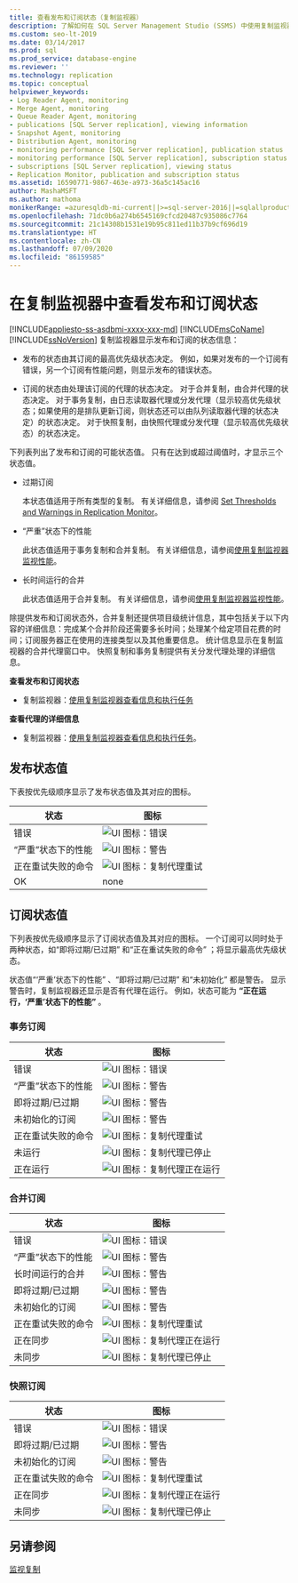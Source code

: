 ```yaml
---
title: 查看发布和订阅状态（复制监视器）
description: 了解如何在 SQL Server Management Studio (SSMS) 中使用复制监视器查看发布和订阅状态。
ms.custom: seo-lt-2019
ms.date: 03/14/2017
ms.prod: sql
ms.prod_service: database-engine
ms.reviewer: ''
ms.technology: replication
ms.topic: conceptual
helpviewer_keywords:
- Log Reader Agent, monitoring
- Merge Agent, monitoring
- Queue Reader Agent, monitoring
- publications [SQL Server replication], viewing information
- Snapshot Agent, monitoring
- Distribution Agent, monitoring
- monitoring performance [SQL Server replication], publication status
- monitoring performance [SQL Server replication], subscription status
- subscriptions [SQL Server replication], viewing status
- Replication Monitor, publication and subscription status
ms.assetid: 16590771-9867-463e-a973-36a5c145ac16
author: MashaMSFT
ms.author: mathoma
monikerRange: =azuresqldb-mi-current||>=sql-server-2016||=sqlallproducts-allversions
ms.openlocfilehash: 71dc0b6a274b6545169cfcd20487c935086c7764
ms.sourcegitcommit: 21c14308b1531e19b95c811ed11b37b9cf696d19
ms.translationtype: HT
ms.contentlocale: zh-CN
ms.lasthandoff: 07/09/2020
ms.locfileid: "86159585"
---
```

# <a name="view-publication-and-subscription-status-in-replication-monitor"></a>在复制监视器中查看发布和订阅状态
[!INCLUDE[appliesto-ss-asdbmi-xxxx-xxx-md](../../../includes/applies-to-version/sql-asdbmi.md)]
  [!INCLUDE[msCoName](../../../includes/msconame-md.md)] [!INCLUDE[ssNoVersion](../../../includes/ssnoversion-md.md)] 复制监视器显示发布和订阅的状态信息：  
  
-   发布的状态由其订阅的最高优先级状态决定。 例如，如果对发布的一个订阅有错误，另一个订阅有性能问题，则显示发布的错误状态。  
  
-   订阅的状态由处理该订阅的代理的状态决定。 对于合并复制，由合并代理的状态决定。 对于事务复制，由日志读取器代理或分发代理（显示较高优先级状态；如果使用的是排队更新订阅，则状态还可以由队列读取器代理的状态决定）的状态决定。 对于快照复制，由快照代理或分发代理（显示较高优先级状态）的状态决定。  
  
 下列表列出了发布和订阅的可能状态值。 只有在达到或超过阈值时，才显示三个状态值。  
  
-   过期订阅  
  
     本状态值适用于所有类型的复制。 有关详细信息，请参阅 [Set Thresholds and Warnings in Replication Monitor](../../../relational-databases/replication/monitor/set-thresholds-and-warnings-in-replication-monitor.md)。  
  
-   “严重”状态下的性能  
  
     此状态值适用于事务复制和合并复制。 有关详细信息，请参阅[使用复制监视器监视性能](../../../relational-databases/replication/monitor/monitor-performance-with-replication-monitor.md)。  
  
-   长时间运行的合并  
  
     此状态值适用于合并复制。 有关详细信息，请参阅[使用复制监视器监视性能](../../../relational-databases/replication/monitor/monitor-performance-with-replication-monitor.md)。  
  
 除提供发布和订阅状态外，合并复制还提供项目级统计信息，其中包括关于以下内容的详细信息：完成某个合并阶段还需要多长时间；处理某个给定项目花费的时间；订阅服务器正在使用的连接类型以及其他重要信息。 统计信息显示在复制监视器的合并代理窗口中。 快照复制和事务复制提供有关分发代理处理的详细信息。  
  
 **查看发布和订阅状态**  
  
-   复制监视器：[使用复制监视器查看信息和执行任务](../../../relational-databases/replication/monitor/view-information-and-perform-tasks-replication-monitor.md) 
  
 **查看代理的详细信息**  
  
-   复制监视器：[使用复制监视器查看信息和执行任务](../../../relational-databases/replication/monitor/view-information-and-perform-tasks-replication-monitor.md)。
  
## <a name="publication-status-values"></a>发布状态值  
 下表按优先级顺序显示了发布状态值及其对应的图标。  
  
|状态|图标|  
|------------|----------|  
|错误|![UI 图标：错误](../../../database-engine/availability-groups/windows/media/repl-icon-error.gif "UI 图标：错误")|  
|“严重”状态下的性能|![UI 图标：警告](../../../database-engine/availability-groups/windows/media/repl-icon-warn.gif "UI 图标：警告")|  
|正在重试失败的命令|![UI 图标：复制代理重试](../../../relational-databases/replication/monitor/media/repl-icon-retry.gif "UI 图标：复制代理重试")|  
|OK|none|  
  
## <a name="subscription-status-values"></a>订阅状态值  
 下列表按优先级顺序显示了订阅状态值及其对应的图标。 一个订阅可以同时处于两种状态，如“即将过期/已过期”  和“正在重试失败的命令”  ；将显示最高优先级状态。  
  
 状态值“‘严重’状态下的性能”  、“即将过期/已过期”  和“未初始化”  都是警告。 显示警告时，复制监视器还显示是否有代理在运行。 例如，状态可能为 **“正在运行，‘严重’状态下的性能”** 。  
  
### <a name="transactional-subscriptions"></a>事务订阅  
  
|状态|图标|  
|------------|----------|  
|错误|![UI 图标：错误](../../../database-engine/availability-groups/windows/media/repl-icon-error.gif "UI 图标：错误")|  
|“严重”状态下的性能|![UI 图标：警告](../../../database-engine/availability-groups/windows/media/repl-icon-warn.gif "UI 图标：警告")|  
|即将过期/已过期|![UI 图标：警告](../../../database-engine/availability-groups/windows/media/repl-icon-warn.gif "UI 图标：警告")|  
|未初始化的订阅|![UI 图标：警告](../../../database-engine/availability-groups/windows/media/repl-icon-warn.gif "UI 图标：警告")|  
|正在重试失败的命令|![UI 图标：复制代理重试](../../../relational-databases/replication/monitor/media/repl-icon-retry.gif "UI 图标：复制代理重试")|  
|未运行|![UI 图标：复制代理已停止](../../../relational-databases/replication/monitor/media/repl-icon-stopped.gif "UI 图标：复制代理已停止")|  
|正在运行|![UI 图标：复制代理正在运行](../../../relational-databases/replication/monitor/media/repl-icon-running.gif "UI 图标：复制代理正在运行")|  
  
### <a name="merge-subscriptions"></a>合并订阅  
  
|状态|图标|  
|------------|----------|  
|错误|![UI 图标：错误](../../../database-engine/availability-groups/windows/media/repl-icon-error.gif "UI 图标：错误")|  
|“严重”状态下的性能|![UI 图标：警告](../../../database-engine/availability-groups/windows/media/repl-icon-warn.gif "UI 图标：警告")|  
|长时间运行的合并|![UI 图标：警告](../../../database-engine/availability-groups/windows/media/repl-icon-warn.gif "UI 图标：警告")|  
|即将过期/已过期|![UI 图标：警告](../../../database-engine/availability-groups/windows/media/repl-icon-warn.gif "UI 图标：警告")|  
|未初始化的订阅|![UI 图标：警告](../../../database-engine/availability-groups/windows/media/repl-icon-warn.gif "UI 图标：警告")|  
|正在重试失败的命令|![UI 图标：复制代理重试](../../../relational-databases/replication/monitor/media/repl-icon-retry.gif "UI 图标：复制代理重试")|  
|正在同步|![UI 图标：复制代理正在运行](../../../relational-databases/replication/monitor/media/repl-icon-running.gif "UI 图标：复制代理正在运行")|  
|未同步|![UI 图标：复制代理已停止](../../../relational-databases/replication/monitor/media/repl-icon-stopped.gif "UI 图标：复制代理已停止")|  
  
### <a name="snapshot-subscriptions"></a>快照订阅  
  
|状态|图标|  
|------------|----------|  
|错误|![UI 图标：错误](../../../database-engine/availability-groups/windows/media/repl-icon-error.gif "UI 图标：错误")|  
|即将过期/已过期|![UI 图标：警告](../../../database-engine/availability-groups/windows/media/repl-icon-warn.gif "UI 图标：警告")|  
|未初始化的订阅|![UI 图标：警告](../../../database-engine/availability-groups/windows/media/repl-icon-warn.gif "UI 图标：警告")|  
|正在重试失败的命令|![UI 图标：复制代理重试](../../../relational-databases/replication/monitor/media/repl-icon-retry.gif "UI 图标：复制代理重试")|  
|正在同步|![UI 图标：复制代理正在运行](../../../relational-databases/replication/monitor/media/repl-icon-running.gif "UI 图标：复制代理正在运行")|  
|未同步|![UI 图标：复制代理已停止](../../../relational-databases/replication/monitor/media/repl-icon-stopped.gif "UI 图标：复制代理已停止")|  
  
## <a name="see-also"></a>另请参阅  
 [监视复制](../../../relational-databases/replication/monitor/monitoring-replication.md)  
  
  
